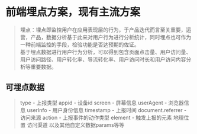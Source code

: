 # 前端埋点方案，现有主流方案
>埋点：埋点即监控用户在应用表现层的行为，于产品迭代而言至关重要，运营，产品，数据分析基于此来对用户行为进行分析统计，同时埋点也可作为一种前端监控的手段，检验功能是否达预期的佐证。  
>基于埋点数据进行用户行为分析，可以得到包含页面点击量、用户访问量、用户访问路径、用户转化率、导流转化率、用户访问时长和用户访问内容分析等重要数据。

## 可埋点数据
>type - 上报类型
>appid - 设备id
>screen - 屏幕信息
>userAgent - 浏览器信息
>userInfo - 用户身份信息
>timestamp - 上报时间
>document.referrer - 访问来源
action - 上报事件的动作类型
element - 触发上报的元素
地理位置
访问渠道
>以及其他自定义数据params等等
